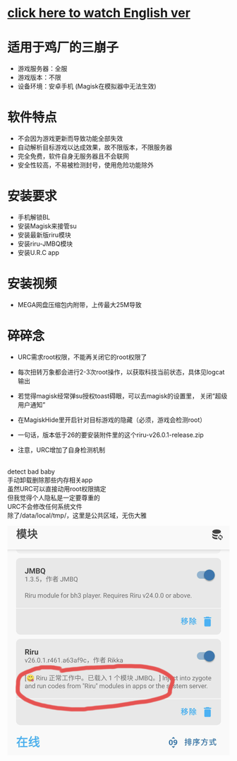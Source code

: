 # [click here to watch English ver](README_en.md)  

# 适用于鸡厂的三崩子
* 游戏服务器：全服
* 游戏版本：不限
* 设备环境：安卓手机 (Magisk在模拟器中无法生效)

# 软件特点
* 不会因为游戏更新而导致功能全部失效
* 自动解析目标游戏以达成效果，故不限版本，不限服务器
* 完全免费，软件自身无服务器且不会联网
* 安全性较高，不易被检测封号，使用危险功能除外

# 安装要求
* 手机解锁BL
* 安装Magisk来接管su
* 安装最新版riru模块
* 安装riru-JMBQ模块
* 安装U.R.C app

# 安装视频
* MEGA网盘压缩包内附带，上传最大25M导致

# 碎碎念

* URC需求root权限，不能再关闭它的root权限了

* 每次扭转万象都会进行2-3次root操作，以获取科技当前状态，具体见logcat输出

* 若觉得magisk经常弹su授权toast碍眼，可以去magisk的设置里， 关闭“超级用户通知”

* 在MagiskHide里开启针对目标游戏的隐藏（必须，游戏会检测root）

* 一句话，版本低于26的要安装附件里的这个riru-v26.0.1-release.zip

* 注意，URC增加了自身检测机制
<br/>
detect bad baby<br/>
手动卸载删除那些内存相关app<br/>
虽然URC可以直接动用root权限搞定<br/>
但我觉得个人隐私是一定要尊重的<br/>
URC不会修改任何系统文件<br/>
除了/data/local/tmp/，这里是公共区域，无伤大雅<br/>


![image](release/riru.jpg)
